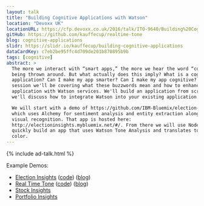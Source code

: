 ```yaml
---
layout: talk
title: "Building Cognitive Applications with Watson"
location: "Devoxx UK"
locationURL: https://cfp.devoxx.co.uk/2016/talk/ITO-9640/Building%20Cognitive%20Applications%20with%20Watson
gitHub: https://github.com/kauffecup/realtime-tone
blog: cognitive-applications
slidr: https://slidr.io/kauffecup/building-cognitive-applications
dataCardKey: c7eb2be95ffc4d709de201b870895b9b
tags: [cognitive]
abstract: >
  The more we interact with “smart apps,” the more we hear the word “cognitive”
  being thrown around. But what actually does this imply? What is a cognitive
  application? Can I make my app smarter? Can I make my app cognitive? In this
  session we'll be covering what these buzzwords mean and how to enhance your
  application with Watson services. We'll build an application from scratch and
  we'll discuss how to integrate Watson into your existing application.

  We will start with a demo of https://github.com/IBM-Bluemix/election-insights
  which uses Alchemy for sentiment analysis and entity extraction along with
  visual recognition. That app is hosted here:
  http://electioninsights.mybluemix.net/#/. From there we will use Node-Red to
  quickly build an app that uses Watson Tone Analysis and translates tone into
  color.
---
```


{% include ad-talk.html %}

Example Demos:

  - [Election Insights](http://electioninsights.mybluemix.net/) ([code](https://github.com/IBM-Bluemix/election-insights)) ([blog](/election-insights))
  - [Real Time Tone](http://realtimetone.mybluemix.net/) ([code](https://github.com/kauffecup/realtime-tone)) ([blog](/ambient-sentiment-part-two))
  - [Stock Insights](http://stockinsights.mybluemix.net/)
  - [Portfolio Insights](http://portfolioinsights.mybluemix.net/)
